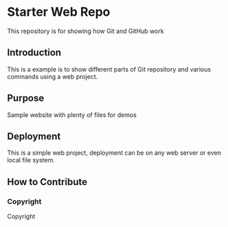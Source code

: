 # Starter Web Repo

This repository is for showing how Git and GitHub work

## Introduction

This is a example is to show different parts of Git repository and various commands using a web project.

## Purpose

Sample website with plenty of files for demos

## Deployment

This is a simple web project, deployment can be on any web server or even local file system.

## How to Contribute


### Copyright

Copyright
